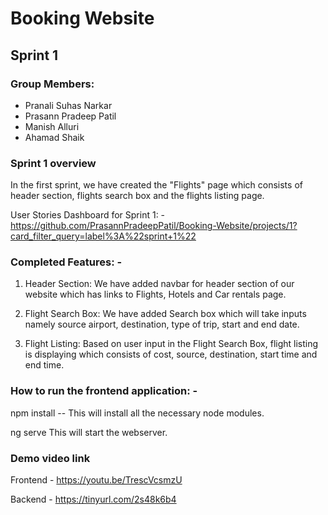 # Booking Website

## Sprint 1

### Group Members:
- Pranali Suhas Narkar
- Prasann Pradeep Patil
- Manish Alluri
- Ahamad Shaik


### Sprint 1 overview

In the first sprint, we have created the "Flights" page which consists of header section, flights search box and the flights listing page.

User Stories Dashboard for Sprint 1: -
https://github.com/PrasannPradeepPatil/Booking-Website/projects/1?card_filter_query=label%3A%22sprint+1%22



### Completed Features: -
1. Header Section: We have added navbar for header section of our website which has links to Flights, Hotels and Car rentals page.

2. Flight Search Box: We have added Search box which will take inputs namely source airport, destination, type of trip, start and end date.



3.	Flight Listing: Based on user input in the Flight Search Box, flight listing is displaying which consists of cost, source, destination, start time and end time.




### How to run the frontend application: -
npm install
-- This will install all the necessary node modules.

ng serve
This will start the webserver.


### Demo video link
Frontend - https://youtu.be/TrescVcsmzU

Backend - https://tinyurl.com/2s48k6b4
